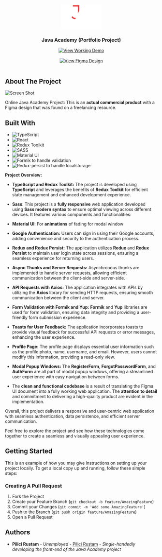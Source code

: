 <br/>
<p align="center">
  <a href="https://github.com/Unique-Character-Sequence/java-academy-portfolio">
    <img src="https://raw.githubusercontent.com/Unique-Character-Sequence/java-academy-portfolio/master/src/assets/logo-txt_desktop@2x.png" alt="Logo" height="80">
  </a>

  <h3 align="center">Java Academy (Portfolio Project)</h3>

<p align="center">
  <a href="https://java-academy-portfolio.netlify.app">
    <img src="https://img.shields.io/badge/-View Working Demo-2B9348?style=for-the-badge" alt="View Working Demo"/>
  </a>
  <br/>
  <br/>
  <a href="https://www.figma.com/file/R7FrGhIdnbYMhplqWRWTFm/Java-academy?type=design&node-id=0%3A1&t=HjcsRqT8mIheEd6F-1">
    <img src="https://img.shields.io/badge/-View Figma Design-2B73B6?style=for-the-badge" alt="View Figma Design"/>
  </a>
  <br/>
  <br/>
</p>


## About The Project

![Screen Shot](https://i.imgur.com/jvtMKS0.png)

Online Java Academy Project: This is an **actual commercial product** with a Figma design that was found on a freelancing resource.

## Built With

- ![TypeScript](https://img.shields.io/badge/-TypeScript-007ACC?style=for-the-badge&logo=typescript&logoColor=white)
- ![React](https://img.shields.io/badge/-React-61DAFB?style=for-the-badge&logo=react&logoColor=white)
- ![Redux Toolkit](https://img.shields.io/badge/-Redux_Toolkit-764ABC?style=for-the-badge&logo=redux&logoColor=white)
- ![SASS](https://img.shields.io/badge/-SASS-CC6699?style=for-the-badge&logo=sass&logoColor=white)
- ![Material UI](https://img.shields.io/badge/-Material_UI-0081CB?style=for-the-badge&logo=material-ui&logoColor=white)
- ![Formik](https://img.shields.io/badge/-Formik_+_Yup-61DAFB?style=for-the-badge&logo=formik&logoColor=white) to handle validation
- ![Redux-persist](https://img.shields.io/badge/-redux_persist-61DAFB?style=for-the-badge&logo=formik&logoColor=white) to handle localstorage 


**Project Overview:**


- **TypeScript and Redux Toolkit:** The project is developed using **TypeScript** and leverages the benefits of **Redux Toolkit** for efficient state management and enhanced development experience.
  
- **Sass**: This project is a **fully responsive** web application developed using **Sass modern syntax** to ensure optimal viewing across different devices. It features various components and functionalities:

- **Material UI**: For **animations** of fading for modal window
  
- **Google Authentication:** Users can sign in using their Google accounts, adding convenience and security to the authentication process.

- **Redux and Redux Persist:** The application utilizes **Redux** and **Redux Persist** to maintain user login state across sessions, ensuring a seamless experience for returning users.

- **Async Thunks and Server Requests:** Asynchronous thunks are implemented to handle server requests, allowing efficient communication between the client-side and server-side.

- **API Requests with Axios:** The application integrates with APIs by utilizing the **Axios** library for sending HTTP requests, ensuring smooth communication between the client and server.

- **Form Validation with Formik and Yup:** **Formik** and **Yup** libraries are used for form validation, ensuring data integrity and providing a user-friendly form submission experience.

- **Toasts for User Feedback:** The application incorporates toasts to provide visual feedback for successful API requests or error messages, enhancing the user experience.

- **Profile Page:** The profile page displays essential user information such as the profile photo, name, username, and email. However, users cannot modify this information, providing a read-only view.

- **Modal Popup Windows:** The **RegisterForm**, **ForgotPasswordForm**, and **AuthForm** are all part of modal popup windows, offering a streamlined user experience with easy navigation between forms.

- The **clean and functional codebase** is a result of translating the Figma UI document into a fully working web application. The **attention to detail** and commitment to delivering a high-quality product are evident in the implementation.

Overall, this project delivers a responsive and user-centric web application with seamless authentication, data persistence, and efficient server communication.

Feel free to explore the project and see how these technologies come together to create a seamless and visually appealing user experience.

## Getting Started

This is an example of how you may give instructions on setting up your project locally. 
To get a local copy up and running, follow these simple steps:

### Creating A Pull Request

1. Fork the Project
2. Create your Feature Branch (`git checkout -b feature/AmazingFeature`)
3. Commit your Changes (`git commit -m 'Add some AmazingFeature'`)
4. Push to the Branch (`git push origin feature/AmazingFeature`)
5. Open a Pull Request

## Authors

* **Pilici Rustam** - *Unemployed* - [Pilici Rustam](https://github.com/Unique-Character-Sequence) - *Single-handedly developing the front-end of the Java Academy project*
